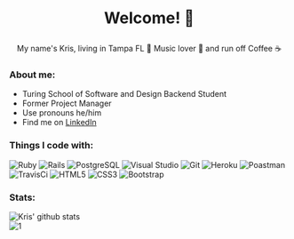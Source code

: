 # <p align='center'>Welcome!  🕺 </p>

<p align='center'>My name's Kris, living in Tampa FL 🌴 Music lover 🎸 and run off Coffee ☕</p>

### About me:

- Turing School of Software and Design Backend Student
- Former Project Manager
- Use pronouns he/him
- Find me on [LinkedIn](https://www.linkedin.com/in/kris-litman-7095351a4/)

### Things I code with:
<img alt="Ruby" src="https://img.shields.io/badge/-Ruby-black?style=flat-square&logo=ruby&logoColor=white" />
<img alt="Rails" src="https://img.shields.io/badge/-Rails-black?style=flat-square&logo=rails&logoColor=white" />
<img alt="PostgreSQL" src="https://img.shields.io/badge/-PostgreSQL-black?style=flat-square&logo=postgresql" />
<img alt="Visual Studio" src="https://img.shields.io/badge/-Visual_Studio-black?style=flat-square&logo=visual-studio" />
<img alt="Git" src="https://img.shields.io/badge/-Git-black?style=flat-square&logo=git&logoColor=white" />
<img alt="Heroku" src="https://img.shields.io/badge/-Heroku-black?style=flat-square&logo=heroku" />
<img alt="Poastman" src="https://img.shields.io/badge/-Postman-black?style=flat-square&logo=postman" />
<img alt="TravisCi" src="https://img.shields.io/badge/-Travis-black?style=flat-square&logo=travis-ci" />
<img alt="HTML5" src="https://img.shields.io/badge/-HTML5-black?style=flat-square&logo=html5&logoColor=white" />
<img alt="CSS3" src="https://img.shields.io/badge/-CSS3-black?style=flat-square&logo=css3" />
<img alt="Bootstrap" src="https://img.shields.io/badge/-Bootstrap-black?style=flat-square&logo=bootstrap" />

### Stats:
![Kris' github stats](https://github-readme-stats.vercel.app/api?username=krislitman&show_icons=true&theme=tokyonight)<br>
![1](https://github-readme-stats.vercel.app/api/top-langs/?username=krislitman&theme=tokyonight)
